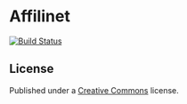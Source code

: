 Affilinet
==========

[![Build Status](https://travis-ci.org/opahk/affilinet.png)](https://travis-ci.org/opahk/affilinet)

License
-------

Published under a <a href="http://creativecommons.org/licenses/by-sa/3.0/" target="_blank">Creative Commons</a> license.

